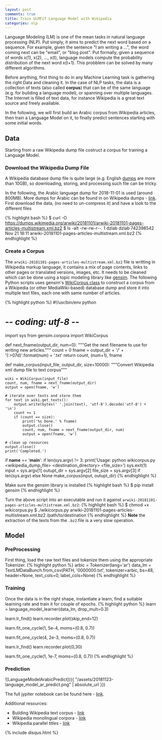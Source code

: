 ```yaml
---
layout: post
comments: true
title: Train ULMFiT Language Model with Wikipedia
categories: nlp
---
```


Language Modeling (LM) is one of the mean tasks in natural language processing (NLP). Put simply, it aims to predict the next word based on a sequence. For example, given the sentence "I am writing a ...", the word coming next can be "email", or "blog post". Put formally, given a sequence of words x(1), x(2), ..., x(t), language models compute the probability distribution of the next word x(t+1). This probblem can be solved by many different algorithms.

Before anything, first thing to do in any Machine Learning task is gathering the right Data and cleaning it. In the case of NLP tasks, the data is a collection of texts (also called **corpus**) that can be of the same language (e.g. for building a language model), or spanning over multiple languages.
The Internet is filled of text data, for instance Wikipedia is a great text source and freely available.

In the following, we will first build an Arabic corpus from Wikipedia articles, then train a Language Model on it, to finally predict sentences starting with some initial words.

## Data
Starting from a raw Wikipedia dump file costruct a corpus for training a Language Model.

### Download the Wikipedia Dump File
A Wikipedia database dump file is quite large (e.g. English [dumps](https://dumps.wikimedia.org/enwiki/latest/) are more than 10GB), so downloading, storing, and processing such file can be tricky.

In the following, the Arabic language dump for 2018-11-01 is used (around 800MB). More dumps for Arabic can be found in on Wikipedia dumps - [link](https://dumps.wikimedia.org/arwiki/). First download the data, (no need to un-compress it) and have a look to the different files

{% highlight bash %}
$ curl -O https://dumps.wikimedia.org/arwiki/20181101/arwiki-20181101-pages-articles-multistream.xml.bz2
$ ls -alt
-rw-rw-r--.  1 dzlab dzlab 742398542 Nov 21 18:11 arwiki-20181101-pages-articles-multistream.xml.bz2
{% endhighlight %}

### Create a Corpus
The `arwiki-20181101-pages-articles-multistream.xml.bz2` file is writting in Wikipedia markup language, it contains a mix of page contents, links to other pages or translated versions, images, etc. It needs to be cleaned which can be done using a topic modeling library like [gensim](https://radimrehurek.com/gensim/). The following Python scripts uses gensim's [WikiCorpus class](https://radimrehurek.com/gensim/corpora/wikicorpus.html) to construct a corpus from a Wikipedia (or other MediaWiki-based) database dump and store it into multiple text files, each one with same number of articles.

{% highlight python %}
#!/usr/bin/env python
# -*- coding: utf-8 -*-

import sys
from gensim.corpora import WikiCorpus

def next_fname(output_dir, num=0):
    """Get the next filename to use for writing new articles."""
    count = 0
    fname = output_dir + '/' + '{:>07d}'.format(num) + '.txt'
    return count, (num+1), fname

def make_corpus(input_file, output_dir, size=10000):
    """Convert Wikipedia xml dump file to text corpus"""

    wiki = WikiCorpus(input_file)
    count, num, fname = next_fname(output_dir)
    output = open(fname, 'w')

    # iterate over texts and store them
    for text in wiki.get_texts():
        output.write(bytes(' '.join(text), 'utf-8').decode('utf-8') + '\n')
        count += 1
        if (count == size):
            print('%s Done.' % fname)
            output.close()
            count, num, fname = next_fname(output_dir, num)
            output = open(fname, 'w')

    # clean up resources
    output.close()
    print('Completed.')

if __name__ == '__main__':
    if len(sys.argv) != 3:
        print('Usage: python wikicorpus.py <wikipedia_dump_file> <destination_directory> <file_size>')
        sys.exit(1)
    input      = sys.argv[1]
    outupt_dir = sys.argv[2]
    file_size  = sys.argv[3] if len(sys.argv) else None
    make_corpus(input, outupt_dir)
{% endhighlight %}

Make sure the gensim library is installed
{% highlight bash %}
$ pip install gensim
{% endhighlight %}

Turn the above script into an executable and run it against `arwiki-20181101-pages-articles-multistream.xml.bz2`:
{% highlight bash %}
$ chmod +x wikicorpus.py
$ ./wikicorpus.py arwiki-20181101-pages-articles-multistream.xml.bz2 /path/to/destination
{% endhighlight %}
**Note** the extraction of the texts from the `.bz2` file is a very slow operation.

## Model

### PreProcessing
First thing, load the raw text files and tokenize them using the appropriate Tokenizer.
{% highlight python %}
arbic = Tokenizer(lang='ar')
data_lm = TextLMDataBunch.from_csv(PATH, '0000000.txt', tokenizer=arbic, bs=48, header=None, text_cols=0, label_cols=None)
{% endhighlight %}

### Training
Once the data is in the right shape, instantiate a learn, find a suitable learning rate and train it for couple of epochs.
{% highlight python %}
learn = language_model_learner(data_lm, drop_mult=0.3)

learn.lr_find()
learn.recorder.plot(skip_end=12)

learn.fit_one_cycle(1, 5e-4, moms=(0.8, 0.7))

learn.fit_one_cycle(4, 2e-3, moms=(0.8, 0.7))

learn.lr_find()
learn.recorder.plot(0,30)

learn.fit_one_cycle(1, 1e-7, moms=(0.8, 0.7))
{% endhighlight %}

### Prediction
![LanguageModelArabicPredict]({{ "/assets/20181123-language_model_ar_predict.png" | absolute_url }})

The full jypiter notebook can be found here - [link](https://github.com/dzlab/deepprojects/blob/master/nlp/ULMFiT_Arabic_LM.ipynb).

Additional resources:
- Building Wikipedia text corpus - [link](https://www.kdnuggets.com/2017/11/building-wikipedia-text-corpus-nlp.html)
- Wikipedia monolingual corpora - [link](https://linguatools.org/tools/corpora/wikipedia-monolingual-corpora/)
- Wikipedia parallel titles - [link](https://github.com/clab/wikipedia-parallel-titles)

{% include disqus.html %}